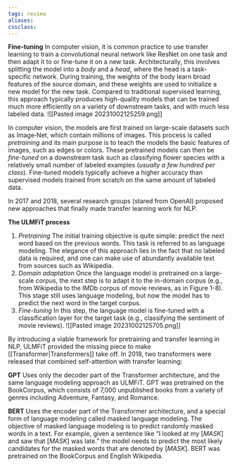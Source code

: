 ```yaml
---
tags: review
aliases:
cssclass:
---
```

 
**Fine-tuning** In computer vision, it is common practice to use transfer learning to train a convolutional neural network like ResNet on one task and then adapt it to or fine-tune it on a new task. 
Architecturally, this involves splitting the model into a _body_ and a _head_, where the head is a task-specific network. 
During training, the weights of the body learn broad features of the source domain, and these weights are used to initialize a new model for the new task. Compared to traditional supervised learning, this approach typically produces high-quality models that can be trained much more efficiently on a variety of downstream tasks, and with much less labeled data.
![[Pasted image 20231002125259.png]]

In computer vision, the models are first trained on large-scale datasets such as Image‐Net, which contain millions of images. This process is called _pretraining_ and its main purpose is to teach the models the basic features of images, such as edges or colors. 
These pretrained models can then be _fine-tuned_ on a downstream task such as classifying flower species with a relatively small number of labeled examples (_usually a few hundred per class_). Fine-tuned models typically achieve a higher accuracy than supervised models trained from scratch on the same amount of labeled data.

In 2017 and 2018, several research groups (stared from OpenAI) proposed new approaches that finally made transfer learning work for NLP.

**The ULMFiT process** 
1. _Pretraining_ The initial training objective is quite simple: predict the next word based on the previous words. This task is referred to as language modeling. The elegance of this approach lies in the fact that no labeled data is required, and one can make use of abundantly available text from sources such as Wikipedia.
2. _Domain adaptation_ Once the language model is pretrained on a large-scale corpus, the next step is to adapt it to the in-domain corpus (e.g., from Wikipedia to the IMDb corpus of movie reviews, as in Figure 1-8). This stage still uses language modeling, but now the model has to predict the next word in the target corpus.
3. _Fine-tuning_ In this step, the language model is fine-tuned with a classification layer for the target task (e.g., classifying the sentiment of movie reviews).
![[Pasted image 20231002125705.png]]

By introducing a viable framework for pretraining and transfer learning in NLP, ULMFiT provided the missing piece to make [[Transformer|Transformers]] take off. In 2018, two transformers were released that combined self-attention with transfer learning:

**GPT**  Uses only the decoder part of the Transformer architecture, and the same language modeling approach as ULMFiT. GPT was pretrained on the BookCorpus, which consists of 7,000 unpublished books from a variety of genres including Adventure, Fantasy, and Romance.

**BERT**  Uses the encoder part of the Transformer architecture, and a special form of language modeling called masked language modeling. The objective of masked language modeling is to predict randomly masked words in a text. For example, given a sentence like “I looked at my $[MASK]$ and saw that $[MASK]$ was late.” the model needs to predict the most likely candidates for the masked words that are denoted by $[MASK]$. BERT was pretrained on the BookCorpus and English Wikipedia.